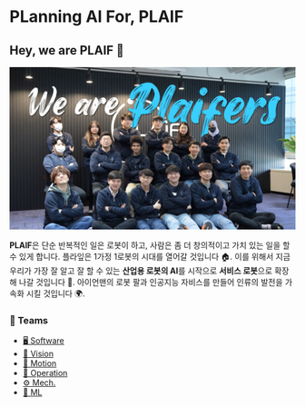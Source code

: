 # PLanning AI For, PLAIF

## Hey, we are PLAIF 👋

![Welcome Image with PLAIF members](/assets/main/opening.png)

**PLAIF**은 단순 반복적인 일은 로봇이 하고, 사람은 좀 더 창의적이고 가치 있는 일을 할 수 있게 합니다.
플라잎은 1가정 1로봇의 시대를 열어갈 것입니다 🏠.
이를 위해서 지금 우리가 가장 잘 알고 잘 할 수 있는 **산업용 로봇의 AI**를 시작으로 **서비스 로봇**으로 확장해 나갈 것입니다
🚀. 아이언맨의 로봇 팔과 인공지능 자비스를 만들어 인류의 발전을 가속화 시킬 것입니다 🌍.

### 💓 Teams

- [🖥️ Software](/profile/software/software.md)
- [👀 Vision](/profile/vision/vision.md)
- [🦾 Motion](/profile/motion/motion.md)
- [📔 Operation](/profile/operation/operation.md)
- [⚙️ Mech.](/profile/mech/mech.md)
- [🤖 ML](/profile/ml/ml.md)

